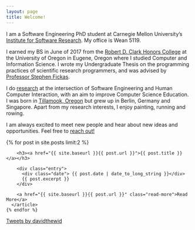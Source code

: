 ```yaml
---
layout: page
title: Welcome!
---
```


 I am a Software Engineering PhD student at Carnegie Mellon University’s [Institute for Software Research](http://isri.cmu.edu/index.html). My office is Wean 5119.

I earned my BS in June of 2017 from the [Robert D. Clark Honors College](http://honors.uoregon.edu) at the University of Oregon in Eugene, Oregon where I studied Computer and Information Science. I wrote my Undergraduate Thesis on the programming practices of scientific research programmers, and was advised by [Professor Stephen Fickas](http://ix.cs.uoregon.edu/~fickas/new_home/).

I do [research](/research) at the intersection of Software Engineering and Human Computer Interaction, with an aim to improve Computer Science Education. I was born in [Tillamook, Oregon](https://en.wikipedia.org/wiki/Tillamook,_Oregon) but grew up in Berlin, Germany and Singapore. Apart from my research interests, I enjoy painting, running and rowing.

I am always excited to meet new people and hear about new ideas and opportunities. Feel free to [reach out!](/contact)

<div class="feeds clearfix">
  <div class="feed-container">
    {% for post in site.posts limit:2 %}
      <article class="post">

        <h3><a href="{{ site.baseurl }}{{ post.url }}">{{ post.title }}</a></h3>

        <div class="entry">
          <div class="date"> {{ post.date | date_to_long_string }}</div>
          {{ post.excerpt }}
        </div>

        <a href="{{ site.baseurl }}{{ post.url }}" class="read-more">Read More</a>
      </article>
    {% endfor %}
  </div><div class="feed-container">
    <a class="twitter-timeline" href="https://twitter.com/davidthewid" data-tweet-limit="2">Tweets by davidthewid</a> <script async src="//platform.twitter.com/widgets.js" charset="utf-8"></script>
    <!-- <a class="twitter-timeline"
      href="https://twitter.com/DavidTheWid">
    Tweets by @DavidTheWid
    </a> -->
  </div>  
</div>

<script>window.twttr = (function(d, s, id) {
  var js, fjs = d.getElementsByTagName(s)[0],
    t = window.twttr || {};
  if (d.getElementById(id)) return t;
  js = d.createElement(s);
  js.id = id;
  js.src = "https://platform.twitter.com/widgets.js";
  fjs.parentNode.insertBefore(js, fjs);

  t._e = [];
  t.ready = function(f) {
    t._e.push(f);
  };

  return t;
}(document, "script", "twitter-wjs"));</script>

